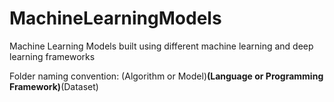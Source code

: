 # MachineLearningModels
Machine Learning Models built using different machine learning and deep learning frameworks 

Folder naming convention:  (Algorithm or Model)__(Language or Programming Framework)__(Dataset)
